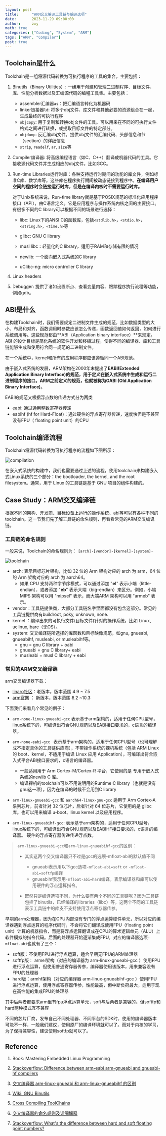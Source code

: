 ```yaml
---
layout: post
title:      "ARM交叉编译工具链与编译选项"
date:       2023-11-29 09:00:00
author:     zxy
math: true
categories: ["Coding", "System", "ARM"]
tags: ["ARM", "Compiler"]
post: true
---
```


## Toolchain是什么

Toolchain是一组将源代码转换为可执行程序的工具的集合。主要包括：

1. Binutils（Binary Utilities）: 一组用于创建和管理二进制程序、目标文件、库、性能分析数据以及汇编源代码的编程工具集。主要包括：

   - assembler汇编器`as`：把汇编语言转化为机器码
   - linker链接器`ld`: 将多个obj文件、库文件和其他必要的资源组合在一起，生成最终的可执行程序
   - `objcopy`: 用于复制和转换obj文件的工具。可以用来在不同的可执行文件格式之间进行转换，或提取目标文件的特定部分。
   - `objdump`: 反汇编obj文件，提供obj文件的汇编代码、头部信息和节（section）的详细信息
   - `strip`, `readelf`, `ar`, `size`等

2. Compiler编译器: 将高级编程语言（如C、C++）翻译成机器代码的工具。它接收源代码文件并生成相应的obj文件，比如GCC。

3. Run-time Libraries运行时库：各种支持运行时期间的功能的库文件，例如标准C库、数学库等。这些库在程序执行期间被动态链接到程序中。**在编译用户空间的程序时会链接运行时库，但是在编译内核时不需要运行时库。**

   对于Unix系统来说，Run-time library就是基于POSIX规范的标准化应用程序接口（API），由C语言定义。它是应用程序与操作系统内核之间的主要接口。有很多不同的C library可以根据不同的场景进行选择：

   - libc: Linux下的ANSI C的函数库，包括`<stdlib.h>`，`<stdio.h>`，`<string.h>`，`<time.h>`等

   - glibc: GNU C library
   - musl libc：轻量化的C library，适用于RAM和存储有限的情况
   - newlib: 一个面向嵌入式系统的C library
   - uClibc-ng: micro controller C library

4. Linux headers

5. Debugger: 提供了诸如设置断点、查看变量内容、跟踪程序执行流程等功能，例如gdb。

## ABI是什么

在构建Toolchain时，我们需要规定二进制文件生成的规范，比如数据类型的大小、布局和对齐，函数调用时参数应该怎么传递，函数返回值如何返回，如何进行系统调用等。这些规范都由**ABI（Application binary interface）**来规定。ABI 的设计目标是简化系统的软件开发和移植过程，使得不同的编译器、库和工具链能够生成和使用符合同一规范的二进制文件。

在一个系统中，kernel和所有的应用程序都应该遵循同一个ABI规范。

由于嵌入式系统的发展，ARM架构在2000年末提出了**EABI(Extended Application Binary Interface)**的规范，用于定义在嵌入式系统中生成和运行二进制程序的接口。ARM之前定义的规范，也就被称为**OABI (Old Application Binary Interface)**。

EABI的规范又根据浮点数的传递方式分为两类

- eabi: 通过通用整数寄存器传递
- eabihf (hf for Hard-Float)：通过硬件的浮点寄存器传递，速度快但是不兼容没有FPU（ floating point unit）的CPU

## Toolchain编译流程

Toolchain将源代码转换为可执行程序的流程如下图所示：

![compilation](/assets/img/in-post/2023-11-29-cross-compile/compile.png)

在嵌入式系统的构建中，我们也需要通过上述的流程，使用toolchain来构建嵌入式Linux系统的三个部分：the bootloader, the kernel, and the root filesystem。通常，用于 Linux 的工具链是基于 GNU 项目的组件构建的。

## Case Study：ARM交叉编译链

根据不同的架构、开发商、目标设备上运行的操作系统、abi等可以有各种不同的toolchain。这一节我们先了解工具链的命名规则，再看看常见的ARM交叉编译链。

### 工具链的命名规则

一般来说，Toolchain的命名规则为： `[arch]-[vendor]-[kernel]-[system]-`

![toolchain](/assets/img/in-post/2023-11-29-cross-compile/toolchain.png)

- arch: 表示目标芯片架构，比如 32 位的 Arm 架构对应的 arch 为 arm，64 位的 Arm 架构对应的 arch 为 aarch64。
  - 如果 CPU 支持两种字节序模式，可以通过添加 "**el**" 表示小端（little-endian），或者添加 "**eb**" 表示大端（big-endian）来区分。例如，小端MIPS 架构可以用 "mipsel" 表示，而大端ARM 架构可以用 "armeb" 表示。
- vendor：工具链提供商，大部分工具链名字里面都没有包含这部分。常见的工具链提供商有buildroot, poky, unknown, none.
- kernel ：编译出来的可执行文件(目标文件)针对的操作系统，比如 Linux, uclinux, bare（无OS）。
- system: 交叉编译链所选择的库函数和目标映像规范，如gnu, gnueabi, gnueabihf, musleabi, or musleabihf等。
  - gnu = gnu C library + oabi
  - gnueabi = gnu C library+ eabi
  - musleabi = musl C library + eabi

### 常见的ARM交叉编译链

arm交叉编译器下载：

- [linaro社区](https://releases.linaro.org/components/toolchain/binaries/)：老版本，版本范围 4.9 ~ 7.5
- [arm官网](https://developer.arm.com/tools-and-software/open-source-software/developer-tools/gnu-toolchain/gnu-a/downloads) ： 新版本，版本范围 8.2 ~10.3

下面我们来看几个常见的例子：

- `arm-none-linux-gnueabi-gcc` 表示基于arm架构的，适用于任何CPU型号，linux系统下的，可编译出符合GNU规范以及EABI接口要求的，c语言的编译器。 

- `arm-none-eabi-gcc ` 表示基于arm架构的，适用于任何CPU型号（也可理解成不指定具体的工具链供应商），不带操作系统的裸机系统（包括 ARM Linux 的 boot、kernel，不适用于编译 Linux 应用 Application），可编译出符合嵌入式平台ABI接口要求的，c语言的编译器。
  -  一般适用用于 Arm Cortex-M/Cortex-R 平台，它使用的是 专用于嵌入式系统的newlib C 库。
  - 编译裸机的toolchain可以不用说明用的Runtime C library（也就是没有gnu这一项），因为在编译的时候不会用到C library
- `arm-linux-gnueabi-gcc` 和 `aarch64-linux-gnu-gcc` 适用于 Arm Cortex-A 系列芯片，前者针对 32 位芯片，后者针对 64 位芯片，它使用的是 glibc 库。也可以用来编译 u-boot、linux kernel 以及应用程序。
- `arm-linux-gnueabihf-gcc`:  表示基于arm架构的，适用于任何CPU型号，linux系统下的，可编译出符合GNU规范以及EABIHF接口要求的，c语言的编译器。 硬件的浮点寄存器传递传递浮点数。

>  `arm-linux-gnueabi-gcc`和`arm-linux-gnueabihf-gcc`的区别：
>
> - 其实这两个交叉编译器只不过是gcc的选项-mfloat-abi的默认值不同
>   - gnueabi表示用以下gcc选项`-mfloat-abi=soft` or `-mfloat-abi=softfp`编译
>   - gnueabihf表示用` -mfloat-abi=hard `编译，表示编译器和库可以使用硬件的浮点运算指令。
>
> - 既然只是编译选项不同，为什么要有两个不同的工具链呢？因为工具链包括了binutils，已经编译的libraries（libc）等，这两个不同的工具链表示工具链中的库支不支持使用浮点寄存器传参。

早期的arm处理器，因为在CPU内部没有专门的浮点运算硬件单元，所以对应的编译器遇到浮点运算的程序代码时，不会将它们翻译成使用FPU（floating point unit）计算的机器指令，而是将浮点运算翻译成在CPU的算术逻辑单元（ALU）上软件模拟的指令代码。后面的处理器开始逐渐集成FPU，对应的编译器选项`-mfloat-abi`也就有了三个：

- soft版：不使用FPU进行浮点运算，适合早期无FPU的ARM处理器
- softfp版： armel架构（对应的编译器为 arm-linux-gnueabi-gcc ）使用FPU进行浮点运算，但使用普通寄存器传参，编译器使用该版本，用来兼容没有FPU的处理器
- hard版：armhf架构（对应的编译器 arm-linux-gnueabihf-gcc ）使用FPU进行浮点运算，使用浮点寄存器传参，性能最高，但中断负荷最大，适用于现在高性能的集成FPU的处理器

其中后两者都要求arm里有fpu浮点运算单元，soft与后两者是兼容的，但softfp和hard两种模式互不兼容

不同的芯片厂商，发布自己不同处理器、不同平台的SDK时，使用的编译器版本可能不一样，一般我们建议，使用原厂的编译环境就可以了。而对于内核的学习，为了保持兼容性，建议使用softfp就可以了。

## Reference

1. Book: Mastering Embedded Linux Programming

2. [Stackoverflow: Difference between arm-eabi arm-gnueabi and gnueabi-hf compilers](https://stackoverflow.com/questions/26692065/difference-between-arm-eabi-arm-gnueabi-and-gnueabi-hf-compilers)
3. [交叉编译器 arm-linux-gnueabi 和 arm-linux-gnueabihf 的区别](https://www.cnblogs.com/xiaotlili/p/3306100.html)
4. [Wiki: GNU Binutils](https://en.wikipedia.org/wiki/GNU_Binutils)
5. [Cross Compiling ToolChains](https://education.sakshi.com/en/cseit/study-material/linux-system-programming/cross-compiling-tool-chains-44792)
6. [交叉编译器的命名规则及详细解释](https://blog.csdn.net/LEON1741/article/details/81537529)
7. [Stackoverflow: What's the difference between hard and soft floating point numbers?](https://stackoverflow.com/questions/3321468/whats-the-difference-between-hard-and-soft-floating-point-numbers)







